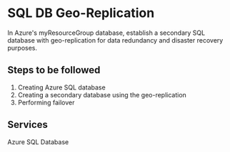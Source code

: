 # SQL DB Geo-Replication

In Azure's myResourceGroup database, establish a secondary SQL database with geo-replication for data redundancy and disaster recovery purposes.

## Steps to be followed

1. Creating Azure SQL database
2. Creating a secondary database using the geo-replication
3. Performing failover

## Services

Azure SQL Database
